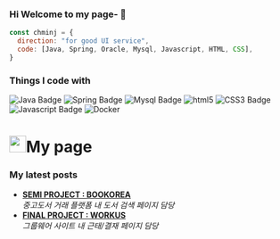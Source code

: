 ### Hi Welcome to my page- 👋

```javascript
const chminj = {
  direction: "for good UI service",
  code: [Java, Spring, Oracle, Mysql, Javascript, HTML, CSS],
}
```

<h3>Things I code with</h3>
<p>
    <img src="https://img.shields.io/badge/Java-007396?style=flat-square&amp;logo=Java&amp;logoColor=white" alt="Java Badge">
  <img src="https://img.shields.io/badge/Spring-6DB33F?style=flat-square&amp;logo=Spring&amp;logoColor=white" alt="Spring Badge">
  <img src="https://img.shields.io/badge/Mysql-4479A1?style=flat-square&amp;logo=Mysql&amp;logoColor=white" alt="Mysql Badge">
  <img alt="html5" src="https://img.shields.io/badge/-HTML5-E34F26?style=flat-square&logo=html5&logoColor=white" />
  <img src="https://img.shields.io/badge/CSS3-1572B6?style=flat-square&amp;logo=CSS3&amp;logoColor=white" alt="CSS3 Badge">
  <img src="https://img.shields.io/badge/Javascript-F7DF1E?style=flat-square&amp;logo=Javascript&amp;logoColor=black" alt="Javascript Badge">
 <img alt="Docker" src="https://img.shields.io/badge/-Docker-46a2f1?style=flat-square&logo=docker&logoColor=white" />
</p>


<h1><img src="https://emojis.slackmojis.com/emojis/images/1531849430/4246/blob-sunglasses.gif?1531849430" width="30"/>My page</h1>



<h3>My latest posts</h3>
<ul>
  <li>
    <a href="https://github.com/chminj/bookstore-workspace"><b>SEMI PROJECT : BOOKOREA</b></a><br/>
    <i>중고도서 거래 플랫폼 내 도서 검색 페이지 담당</i>
  </li>
  <li>
    <a href="https://github.com/chminj/workus"><b>FINAL PROJECT : WORKUS</b></a><br/>
    <i>그룹웨어 사이트 내 근태/결재 페이지 담당</i>
  </li>
</ul>
